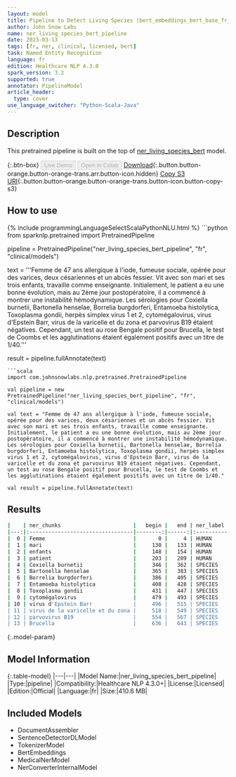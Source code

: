 ```yaml
---
layout: model
title: Pipeline to Detect Living Species (bert_embeddings_bert_base_fr_cased)
author: John Snow Labs
name: ner_living_species_bert_pipeline
date: 2023-03-13
tags: [fr, ner, clinical, licensed, bert]
task: Named Entity Recognition
language: fr
edition: Healthcare NLP 4.3.0
spark_version: 3.2
supported: true
annotator: PipelineModel
article_header:
  type: cover
use_language_switcher: "Python-Scala-Java"
---
```


## Description

This pretrained pipeline is built on the top of [ner_living_species_bert](https://nlp.johnsnowlabs.com/2022/06/23/ner_living_species_bert_fr_3_0.html) model.

{:.btn-box}
<button class="button button-orange" disabled>Live Demo</button>
<button class="button button-orange" disabled>Open in Colab</button>
[Download](https://s3.amazonaws.com/auxdata.johnsnowlabs.com/clinical/models/ner_living_species_bert_pipeline_fr_4.3.0_3.2_1678730531080.zip){:.button.button-orange.button-orange-trans.arr.button-icon.hidden}
[Copy S3 URI](s3://auxdata.johnsnowlabs.com/clinical/models/ner_living_species_bert_pipeline_fr_4.3.0_3.2_1678730531080.zip){:.button.button-orange.button-orange-trans.button-icon.button-copy-s3}

## How to use



<div class="tabs-box" markdown="1">
{% include programmingLanguageSelectScalaPythonNLU.html %}
```python
from sparknlp.pretrained import PretrainedPipeline

pipeline = PretrainedPipeline("ner_living_species_bert_pipeline", "fr", "clinical/models")

text = '''Femme de 47 ans allergique à l'iode, fumeuse sociale, opérée pour des varices, deux césariennes et un abcès fessier. Vit avec son mari et ses trois enfants, travaille comme enseignante. Initialement, le patient a eu une bonne évolution, mais au 2ème jour postopératoire, il a commencé à montrer une instabilité hémodynamique. Les sérologies pour Coxiella burnetii, Bartonella henselae, Borrelia burgdorferi, Entamoeba histolytica, Toxoplasma gondii, herpès simplex virus 1 et 2, cytomégalovirus, virus d'Epstein Barr, virus de la varicelle et du zona et parvovirus B19 étaient négatives. Cependant, un test au rose Bengale positif pour Brucella, le test de Coombs et les agglutinations étaient également positifs avec un titre de 1/40.'''

result = pipeline.fullAnnotate(text)
```
```scala
import com.johnsnowlabs.nlp.pretrained.PretrainedPipeline

val pipeline = new PretrainedPipeline("ner_living_species_bert_pipeline", "fr", "clinical/models")

val text = "Femme de 47 ans allergique à l'iode, fumeuse sociale, opérée pour des varices, deux césariennes et un abcès fessier. Vit avec son mari et ses trois enfants, travaille comme enseignante. Initialement, le patient a eu une bonne évolution, mais au 2ème jour postopératoire, il a commencé à montrer une instabilité hémodynamique. Les sérologies pour Coxiella burnetii, Bartonella henselae, Borrelia burgdorferi, Entamoeba histolytica, Toxoplasma gondii, herpès simplex virus 1 et 2, cytomégalovirus, virus d'Epstein Barr, virus de la varicelle et du zona et parvovirus B19 étaient négatives. Cependant, un test au rose Bengale positif pour Brucella, le test de Coombs et les agglutinations étaient également positifs avec un titre de 1/40."

val result = pipeline.fullAnnotate(text)
```
</div>

## Results

```bash
|    | ner_chunks                       |   begin |   end | ner_label   |   confidence |
|---:|:---------------------------------|--------:|------:|:------------|-------------:|
|  0 | Femme                            |       0 |     4 | HUMAN       |     1        |
|  1 | mari                             |     130 |   133 | HUMAN       |     1        |
|  2 | enfants                          |     148 |   154 | HUMAN       |     0.9999   |
|  3 | patient                          |     203 |   209 | HUMAN       |     0.9993   |
|  4 | Coxiella burnetii                |     346 |   362 | SPECIES     |     0.9879   |
|  5 | Bartonella henselae              |     365 |   383 | SPECIES     |     0.9926   |
|  6 | Borrelia burgdorferi             |     386 |   405 | SPECIES     |     0.9959   |
|  7 | Entamoeba histolytica            |     408 |   428 | SPECIES     |     0.9913   |
|  8 | Toxoplasma gondii                |     431 |   447 | SPECIES     |     0.97845  |
|  9 | cytomégalovirus                  |     479 |   493 | SPECIES     |     0.9976   |
| 10 | virus d'Epstein Barr             |     496 |   515 | SPECIES     |     0.967967 |
| 11 | virus de la varicelle et du zona |     518 |   549 | SPECIES     |     0.985429 |
| 12 | parvovirus B19                   |     554 |   567 | SPECIES     |     0.98595  |
| 13 | Brucella                         |     636 |   643 | SPECIES     |     0.9995   |
```

{:.model-param}
## Model Information

{:.table-model}
|---|---|
|Model Name:|ner_living_species_bert_pipeline|
|Type:|pipeline|
|Compatibility:|Healthcare NLP 4.3.0+|
|License:|Licensed|
|Edition:|Official|
|Language:|fr|
|Size:|410.6 MB|

## Included Models

- DocumentAssembler
- SentenceDetectorDLModel
- TokenizerModel
- BertEmbeddings
- MedicalNerModel
- NerConverterInternalModel